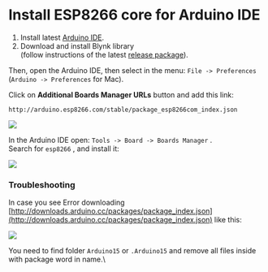 # Install ESP8266 core for Arduino IDE



1. Install latest [Arduino IDE](https://www.arduino.cc/en/Main/Software).
2. Download and install Blynk library\
   (follow instructions of the latest [release package](https://github.com/blynkkk/blynk-library/releases/latest)).

Then, open the Arduino IDE, then select in the menu: `File -> Preferences`\
(`Arduino -> Preferences`  for Mac).

Click on **Additional Boards Manager URLs** button and add this link:

```
http://arduino.esp8266.com/stable/package_esp8266com_index.json
```

![](https://uploads.intercomcdn.com/i/o/20866093/60ae89223dd38335c61e0f68/file_preferences.png)

In the Arduino IDE open: `Tools -> Board -> Boards Manager` .\
Search for `esp8266` , and install it:

![](https://uploads.intercomcdn.com/i/o/20866111/4bfaa4bd6bb2547a890ccfd3/boards_manager.png)

### Troubleshooting <a href="troubleshooting" id="troubleshooting"></a>

In case you see Error downloading [http://downloads.arduino.cc/packages/package_index.json](http://downloads.arduino.cc/packages/package_index.json) like this:

![](https://uploads.intercomcdn.com/i/o/20866154/50e8eefe4218e5a69fb62f03/error_download_mac.png)

You need to find folder `Arduino15`  or `.Arduino15`  and remove all files inside with package word in name.\
